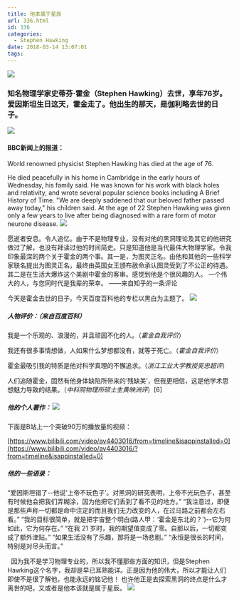 ```yaml
---
title: 他本属于星辰
url: 336.html
id: 336
categories:
  - Stephen Hawking
date: 2018-03-14 13:07:01
tags:
---
```


![](http://47.100.4.8/wp-content/uploads/2018/03/e1fe9925bc315c60700715c181b1cb1349547709-300x198.jpg)

### 知名物理学家史蒂芬·霍金（Stephen Hawking）去世，享年76岁。爱因斯坦生日这天，霍金走了。他出生的那天，是伽利略去世的日子。

![](http://47.100.4.8/wp-content/uploads/2018/03/QQ图片20180314130018-300x99.png)

#### BBC新闻上的报道：

World renowned physicist Stephen Hawking has died at the age of 76.

He died peacefully in his home in Cambridge in the early hours of Wednesday, his family said. He was known for his work with black holes and relativity, and wrote several popular science books including A Brief History of Time. "We are deeply saddened that our beloved father passed away today," his children said. At the age of 22 Stephen Hawking was given only a few years to live after being diagnosed with a rare form of motor neurone disease. ![](http://47.100.4.8/wp-content/uploads/2018/03/QQ图片20180314130127.png)

愿逝者安息。令人追忆。由于不是物理专业，没有对他的黑洞理论及其它的他研究做过了解，也没有拜读过他的时间简史。只是知道他是当代最伟大物理学家。令我印象最深的两个关于霍金的两个事。其一是，为图灵正名。由他和其他的一些科学家联名提出为图灵正名，最终由英国女王颁布赦命承认图灵受到了不公正的待遇。其二是在生活大爆炸这个美剧中霍金的客串。感觉到他是个很风趣的人。 一个伟大的人，与您同时代是我辈的荣幸。 ——来自知乎的一条评论

今天是霍金去世的日子。今天百度百科他的专栏以黑白为主题了。 ![](http://47.100.4.8/wp-content/uploads/2018/03/QQ图片20180314125128-300x204.png)

##### 人物评价：（来自百度百科）

我是一个乐观的、浪漫的，并且顽固不化的人。（_霍金自我评价_）

我还有很多事情想做，人如果什么梦想都没有，就等于死亡。（_霍金自我评价_）

霍金最吸引我的特质是他对科学真理的不懈追求。（_浙江工业大学教授吴忠超评_）

人们追随霍金，固然有他身体缺陷所带来的‘残缺美’，但我更相信，这是他学术思想魅力导致的结果。（_中科院物理所硕士生黄映洲评_）\[6\]

##### 他的个人著作： ![](http://47.100.4.8/wp-content/uploads/2018/03/QQ图片20180314124627-300x205.png)

下面是B站上一个突破90万的播放量的视频：

[https://www.bilibili.com/video/av4403016/from=timeline&isappinstalled=0](https://www.bilibili.com/video/av4403016/?from=timeline&isappinstalled=0)

##### 他的一些语录：

“爱因斯坦错了--他说‘上帝不玩色子’。对黑洞的研究表明，上帝不光玩色子，甚至有时候他会把我们弄糊涂，因为他把它们丢到了看不见的地方。” “我注意过，即便是那些声称一切都是命中注定的而且我们无力改变的人，在过马路之前都会左右看。” “我的目标很简单，就是把宇宙整个明白(路人甲：‘霍金是东北的？’)--它为何如此，它为何存在。” “在我 21 岁时，我的期望值变成了零。自那以后，一切都变成了额外津贴。” “如果生活没有了乐趣，那将是一场悲剧。” “永恒是很长的时间，特别是对尽头而言。”

  因为我不是学习物理专业的，所以我不懂那些方面的知识，但是Stephen Hawking这个名字，我却是早已耳熟能详。正是因为他的伟大，所以才能让人们即使不是很了解他，也能永远的铭记他！ 也许他正是去探索黑洞的终点是什么才离世的吧，又或者是他本该就是属于星辰。 ![](http://47.100.4.8/wp-content/uploads/2018/03/QQ图片20180314130816-300x161.png)